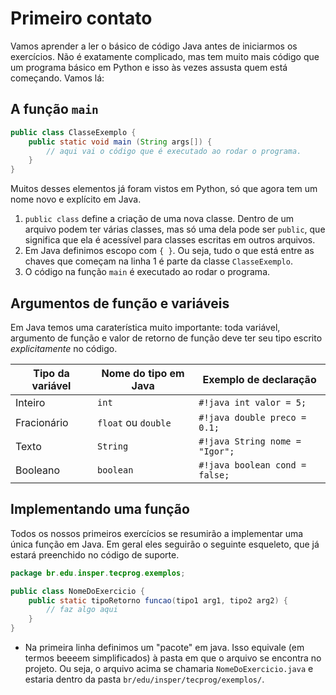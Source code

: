 # Primeiro contato

Vamos aprender a ler o básico de código Java antes de iniciarmos os exercícios. Não é exatamente complicado, mas tem muito mais código que um programa básico em Python e isso às vezes assusta quem está começando. Vamos lá:

## A função `main`

```java
public class ClasseExemplo {
    public static void main (String args[]) {
        // aqui vai o código que é executado ao rodar o programa. 
    }
}
```

Muitos desses elementos já foram vistos em Python, só que agora tem um nome novo e explícito em Java.

1. `public class` define a criação de uma nova classe. Dentro de um arquivo podem ter várias classes, mas só uma dela pode ser `public`, que significa que ela é acessível para classes escritas em outros arquivos.
2. Em Java definimos escopo com `{ }`. Ou seja, tudo o que está entre as chaves que começam na linha 1 é parte da classe `ClasseExemplo`.
3. O código na função `main` é executado ao rodar o programa. 

## Argumentos de função e variáveis

Em Java temos uma caraterística muito importante: toda variável, argumento de função e valor de retorno de função deve ter seu tipo escrito *explicitamente* no código. 

| Tipo da variável | Nome do tipo em Java | Exemplo de declaração          |
| ---------------- | -------------------- | ------------------------------ |
| Inteiro          | `int`                | `#!java int valor = 5;`        |
| Fracionário      | `float` ou `double`              | `#!java double preco = 0.1;`    |
| Texto            | `String`             | `#!java String nome = "Igor";` |
| Booleano         | `boolean`            | `#!java boolean cond = false;` |

## Implementando uma função

Todos os nossos primeiros exercícios se resumirão a implementar uma única função em Java. Em geral eles seguirão o seguinte esqueleto, que já estará preenchido no código de suporte. 

```java
package br.edu.insper.tecprog.exemplos;

public class NomeDoExercicio {
    public static tipoRetorno funcao(tipo1 arg1, tipo2 arg2) {
        // faz algo aqui
    }
}
```

- Na primeira linha definimos um "pacote" em java. Isso equivale (em termos beeeem simplificados) à pasta em que o arquivo se encontra no projeto. Ou seja, o arquivo acima se chamaria `NomeDoExercicio.java` e estaria dentro da pasta `br/edu/insper/tecprog/exemplos/`.

